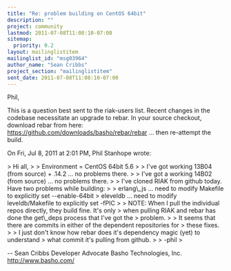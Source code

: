 ```yaml
---
title: "Re: problem building on CentOS 64bit"
description: ""
project: community
lastmod: 2011-07-08T11:08:10-07:00
sitemap:
  priority: 0.2
layout: mailinglistitem
mailinglist_id: "msg03964"
author_name: "Sean Cribbs"
project_section: "mailinglistitem"
sent_date: 2011-07-08T11:08:10-07:00
---
```



Phil,

This is a question best sent to the riak-users list. Recent changes in the
codebase necessitate an upgrade to rebar. In your source checkout, download
rebar from here: https://github.com/downloads/basho/rebar/rebar ... then
re-attempt the build.

On Fri, Jul 8, 2011 at 2:01 PM, Phil Stanhope  wrote:

&gt; Hi all,
&gt;
&gt; Environment = CentOS 64bit 5.6
&gt;
&gt; I've got working 13B04 (from source) + .14.2 ... no problems there.
&gt;
&gt; I've got a working 14B02 (from source) ... no problems there.
&gt;
&gt; I've cloned RIAK from github today. Have two problems while building:
&gt;
&gt; erlang\\_js ... need to modify Makefile to explicitly set --enable-64bit
&gt; eleveldb ... need to modify leveldb/Makefile to explicitly set -fPIC
&gt;
&gt; NOTE: When I pull the individual repos directly, they build fine. It's only
&gt; when pulling RIAK and rebar has done the get\\_deps process that I've got the
&gt; problem.
&gt;
&gt; It seems that there are commits in either of the dependent repositories for
&gt; these fixes.
&gt;
&gt; I just don't know how rebar does it's dependency magic (yet) to understand
&gt; what commit it's pulling from github.
&gt;
&gt; -phil
&gt;

-- 
Sean Cribbs 
Developer Advocate
Basho Technologies, Inc.
http://www.basho.com/
